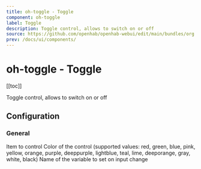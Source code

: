 ```yaml
---
title: oh-toggle - Toggle
component: oh-toggle
label: Toggle
description: Toggle control, allows to switch on or off
source: https://github.com/openhab/openhab-webui/edit/main/bundles/org.openhab.ui/doc/components/oh-toggle.md
prev: /docs/ui/components/
---
```


# oh-toggle - Toggle

<!-- Put a screenshot here if relevant:
![](./images/oh-toggle/header.jpg)
-->

[[toc]]

<!-- Note: you can overwrite the definition-provided description and add your own intro/additional sections instead -->
<!-- DO NOT REMOVE the following comments if you intend to keep the definition-provided description -->
<!-- GENERATED componentDescription -->
Toggle control, allows to switch on or off
<!-- GENERATED /componentDescription -->

## Configuration

<!-- DO NOT REMOVE the following comments -->
<!-- GENERATED props -->
### General
<div class="props">
<PropGroup label="General">
<PropBlock type="TEXT" name="item" label="Item" context="item">
  <PropDescription>
    Item to control
  </PropDescription>
</PropBlock>
<PropBlock type="TEXT" name="color" label="Color">
  <PropDescription>
    Color of the control (supported values: red, green, blue, pink, yellow, orange, purple, deeppurple, lightblue, teal, lime, deeporange, gray, white, black)
  </PropDescription>
</PropBlock>
<PropBlock type="TEXT" name="variable" label="Variable">
  <PropDescription>
    Name of the variable to set on input change
  </PropDescription>
</PropBlock>
</PropGroup>
</div>


<!-- GENERATED /props -->

<!-- If applicable describe how properties are forwarded to a underlying component from Framework7, ECharts, etc.:
### Inherited Properties

-->

<!-- If applicable describe the slots recognized by the component and what they represent:
### Slots

#### `default`

The contents of the oh-toggle.

-->

<!-- Add as many examples as desired - put the YAML in a details container when it becomes too long (~150/200+ lines):
## Examples

### Example 1

![](./images/oh-toggle/example1.jpg)

```yaml
component: oh-toggle
config:
  prop1: value1
  prop2: value2
```

### Example 2

![](./images/oh-toggle/example2.jpg)

::: details YAML
```yaml
component: oh-toggle
config:
  prop1: value1
  prop2: value2
slots
```
:::

-->

<!-- Try to clean up URLs to the forum (https://community.openhab.org/t/<threadID>[/<postID>] should suffice)
## Community Resources

- [Community Post 1](https://community.openhab.org/t/12345)
- [Community Post 2](https://community.openhab.org/t/23456)
-->
